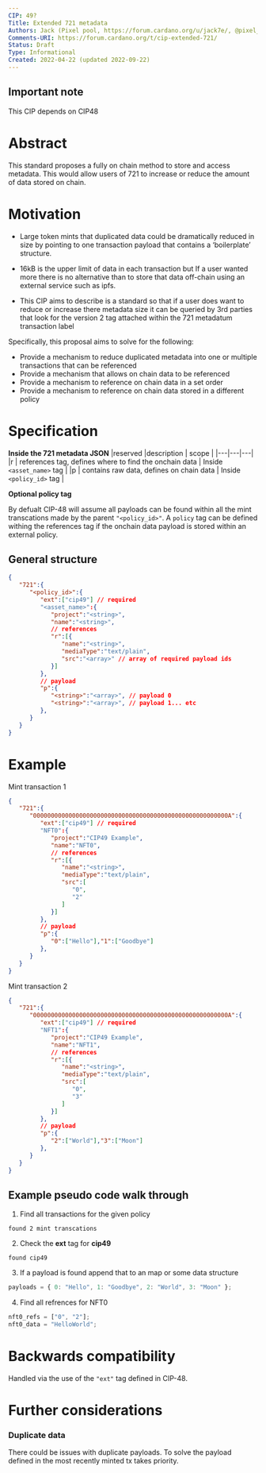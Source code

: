 ```yaml
---
CIP: 49?
Title: Extended 721 metadata
Authors: Jack (Pixel pool, https://forum.cardano.org/u/jack7e/, @pixel_pool twitter)
Comments-URI: https://forum.cardano.org/t/cip-extended-721/
Status: Draft
Type: Informational
Created: 2022-04-22 (updated 2022-09-22)
---
```


## Important note

This CIP depends on CIP48

# Abstract

This standard proposes a fully on chain method to store and access metadata.
This would allow users of 721 to increase or reduce the amount of data stored on chain.

# Motivation

- Large token mints that duplicated data could be dramatically reduced in size by pointing to one transaction payload that contains a ‘boilerplate’ structure.

- 16kB is the upper limit of data in each transaction but If a user wanted more there is no alternative than to store that data off-chain using an external service such as ipfs.

- This CIP aims to describe is a standard so that if a user does want to reduce or increase there metadata size it can be queried by 3rd parties that look for the version 2 tag attached within the 721 metadatum transaction label

Specifically, this proposal aims to solve for the following:

- Provide a mechanism to reduce duplicated metadata into one or multiple transactions that can be referenced
- Provide a mechanism that allows on chain data to be referenced
- Provide a mechanism to reference on chain data in a set order
- Provide a mechanism to reference on chain data stored in a different policy

# Specification

**Inside the 721 metadata JSON**
|reserved |description | scope |
|---|---|---|
|r | references tag, defines where to find the onchain data | Inside `<asset_name>` tag |
|p | contains raw data, defines on chain data | Inside `<policy_id>` tag |

**Optional policy tag**

By defualt CIP-48 will assume all payloads can be found within all the mint transcations made by the parent `"<policy_id>"`. A `policy` tag can be defined withing the references tag if the onchain data payload is stored within an external policy.

## General structure

```json
{
   "721":{
      "<policy_id>":{
         "ext":["cip49"] // required
         "<asset_name>":{
            "project":"<string>",
            "name":"<string>",
            // references
            "r":[{
               "name":"<string>",
               "mediaType":"text/plain",
               "src":"<array>" // array of required payload ids
            }]
         },
         // payload
         "p":{
            "<string>":"<array>", // payload 0
            "<string>":"<array>", // payload 1... etc
         },
      }
   }
}
```

# Example

Mint transaction 1

```json
{
   "721":{
      "0000000000000000000000000000000000000000000000000000000A":{
         "ext":["cip49"] // required
         "NFT0":{
            "project":"CIP49 Example",
            "name":"NFT0",
            // references
            "r":[{
               "name":"<string>",
               "mediaType":"text/plain",
               "src":[
                  "0",
                  "2"
               ]
            }]
         },
         // payload
         "p":{
            "0":["Hello"],"1":["Goodbye"]
         },
      }
   }
}
```

Mint transaction 2

```json
{
   "721":{
      "0000000000000000000000000000000000000000000000000000000A":{
         "ext":["cip49"] // required
         "NFT1":{
            "project":"CIP49 Example",
            "name":"NFT1",
            // references
            "r":[{
               "name":"<string>",
               "mediaType":"text/plain",
               "src":[
                  "0",
                  "3"
               ]
            }]
         },
         // payload
         "p":{
            "2":["World"],"3":["Moon"]
         },
      }
   }
}

```

## Example pseudo code walk through

1. Find all transactions for the given policy

`found 2 mint transcations`

2. Check the **ext** tag for **cip49**

`found cip49`

3. If a payload is found append that to an map or some data structure

```js
payloads = { 0: "Hello", 1: "Goodbye", 2: "World", 3: "Moon" };
```

4. Find all refrences for NFT0

```js
nft0_refs = ["0", "2"];
nft0_data = "HelloWorld";
```

# Backwards compatibility

Handled via the use of the `"ext"` tag defined in CIP-48.

# Further considerations

### Duplicate data

There could be issues with duplicate payloads. To solve the payload defined in the most recently minted tx takes priority.
